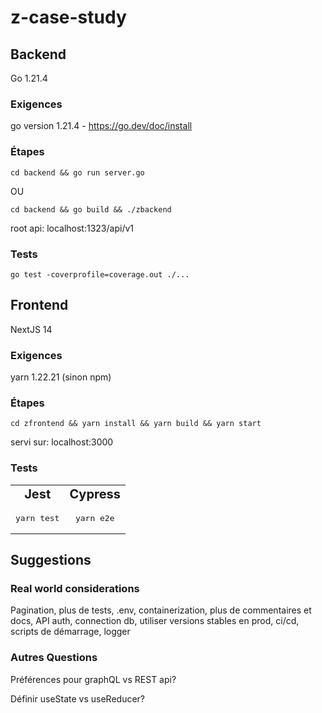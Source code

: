 # z-case-study

## Backend

Go 1.21.4

### Exigences

go version 1.21.4 - https://go.dev/doc/install

### Étapes

`cd backend && go run server.go`

OU

`cd backend && go build && ./zbackend`

root api: localhost:1323/api/v1

### Tests

`go test -coverprofile=coverage.out ./...`

## Frontend

NextJS 14

### Exigences

yarn 1.22.21 (sinon npm)

### Étapes

`cd zfrontend && yarn install && yarn build && yarn start`

servi sur: localhost:3000

### Tests

<table style="text-align:center">
 <tr>
    <td><b style="font-size:20px">Jest</b></td>
    <td><b style="font-size:20px">Cypress</b></td>
 </tr>
 <tr>
    <td><pre>yarn test</pre></td>
    <td><pre>yarn e2e</pre></td>
 </tr>
</table>

## Suggestions

### Real world considerations

Pagination, plus de tests, .env, containerization, plus de commentaires et docs, API auth, connection db, utiliser versions stables en prod, ci/cd, scripts de démarrage, logger

### Autres Questions

Préférences pour graphQL vs REST api?

Définir useState vs useReducer?

